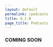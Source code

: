 ```yaml
---
layout: default
permalink: /podcasts
title: A.I.B
page_title: Podcasts
---
```


###  			 COMING SOON 